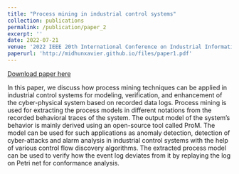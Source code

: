 ```yaml
---
title: "Process mining in industrial control systems"
collection: publications
permalink: /publication/paper_2
excerpt: ''
date: 2022-07-21
venue: '2022 IEEE 20th International Conference on Industrial Informatics (INDIN)'
paperurl: 'http://midhunxavier.github.io/files/paper1.pdf'
---
```


[Download paper here](http://midhunxavier.github.io/files/paper2.pdf)

In this paper, we discuss how process mining techniques can be applied in industrial control systems for modeling, verification, and enhancement of the cyber-physical system based on recorded data logs. Process mining is used for extracting the process models in different notations from the recorded behavioral traces of the system. The output model of the system’s behavior is mainly derived using an open-source tool called ProM. The model can be used for such applications as anomaly detection, detection of cyber-attacks and alarm analysis in industrial control systems with the help of various control flow discovery algorithms. The extracted process model can be used to verify how the event log deviates from it by replaying the log on Petri net for conformance analysis.
